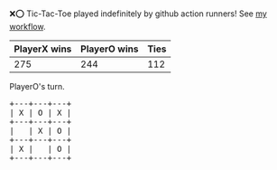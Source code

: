 :x::o: Tic-Tac-Toe played indefinitely by github action runners! See [my workflow](.github/workflows/play.yaml).

|PlayerX wins|PlayerO wins|Ties|
|-|-|-|
|275|244|112|

PlayerO's turn.

<pre>
+---+---+---+
| X | O | X |
+---+---+---+
|   | X | O |
+---+---+---+
| X |   | O |
+---+---+---+
</pre>